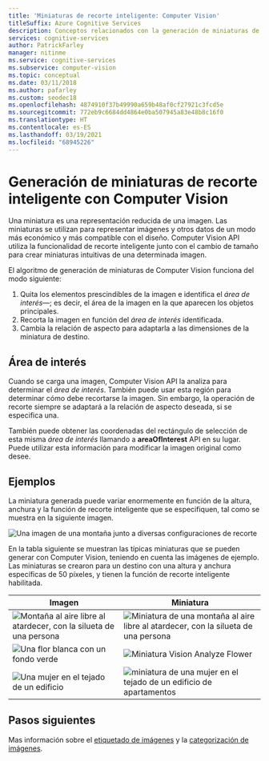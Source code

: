 ```yaml
---
title: 'Miniaturas de recorte inteligente: Computer Vision'
titleSuffix: Azure Cognitive Services
description: Conceptos relacionados con la generación de miniaturas de imágenes mediante Computer Vision API.
services: cognitive-services
author: PatrickFarley
manager: nitinme
ms.service: cognitive-services
ms.subservice: computer-vision
ms.topic: conceptual
ms.date: 03/11/2018
ms.author: pafarley
ms.custom: seodec18
ms.openlocfilehash: 4874910f37b49990a659b48af0cf27921c3fcd5e
ms.sourcegitcommit: 772eb9c6684dd4864e0ba507945a83e48b8c16f0
ms.translationtype: HT
ms.contentlocale: es-ES
ms.lasthandoff: 03/19/2021
ms.locfileid: "68945226"
---
```

# <a name="generating-smart-cropped-thumbnails-with-computer-vision"></a>Generación de miniaturas de recorte inteligente con Computer Vision

Una miniatura es una representación reducida de una imagen. Las miniaturas se utilizan para representar imágenes y otros datos de un modo más económico y más compatible con el diseño. Computer Vision API utiliza la funcionalidad de recorte inteligente junto con el cambio de tamaño para crear miniaturas intuitivas de una determinada imagen.

El algoritmo de generación de miniaturas de Computer Vision funciona del modo siguiente:

1. Quita los elementos prescindibles de la imagen e identifica el _área de interés_&mdash;; es decir, el área de la imagen en la que aparecen los objetos principales.
1. Recorta la imagen en función del _área de interés_ identificada.
1. Cambia la relación de aspecto para adaptarla a las dimensiones de la miniatura de destino.

## <a name="area-of-interest"></a>Área de interés

Cuando se carga una imagen, Computer Vision API la analiza para determinar el *área de interés*. También puede usar esta región para determinar cómo debe recortarse la imagen. Sin embargo, la operación de recorte siempre se adaptará a la relación de aspecto deseada, si se especifica una.

También puede obtener las coordenadas del rectángulo de selección de esta misma *área de interés* llamando a **areaOfInterest** API en su lugar. Puede utilizar esta información para modificar la imagen original como desee.

## <a name="examples"></a>Ejemplos

La miniatura generada puede variar enormemente en función de la altura, anchura y la función de recorte inteligente que se especifiquen, tal como se muestra en la siguiente imagen.

![Una imagen de una montaña junto a diversas configuraciones de recorte](./Images/thumbnail-demo.png)

En la tabla siguiente se muestran las típicas miniaturas que se pueden generar con Computer Vision, teniendo en cuenta las imágenes de ejemplo. Las miniaturas se crearon para un destino con una altura y anchura específicas de 50 píxeles, y tienen la función de recorte inteligente habilitada.

| Imagen | Miniatura |
|-------|-----------|
|![Montaña al aire libre al atardecer, con la silueta de una persona](./Images/mountain_vista.png) | ![Miniatura de una montaña al aire libre al atardecer, con la silueta de una persona](./Images/mountain_vista_thumbnail.png) |
|![Una flor blanca con un fondo verde](./Images/flower.png) | ![Miniatura Vision Analyze Flower](./Images/flower_thumbnail.png) |
|![Una mujer en el tejado de un edificio](./Images/woman_roof.png) | ![miniatura de una mujer en el tejado de un edificio de apartamentos](./Images/woman_roof_thumbnail.png) |

## <a name="next-steps"></a>Pasos siguientes

Mas información sobre el [etiquetado de imágenes](concept-tagging-images.md) y la [categorización de imágenes](concept-categorizing-images.md).
